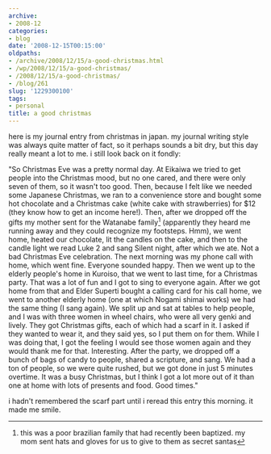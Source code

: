```yaml
---
archive:
- 2008-12
categories:
- blog
date: '2008-12-15T00:15:00'
oldpaths:
- /archive/2008/12/15/a-good-christmas.html
- /wp/2008/12/15/a-good-christmas/
- /2008/12/15/a-good-christmas/
- /blog/261
slug: '1229300100'
tags:
- personal
title: a good christmas
---
```


here is my journal entry from christmas in japan. my journal writing style
was always quite matter of fact, so it perhaps sounds a bit dry, but this
day really meant a lot to me. i still look back on it fondly:

"So Christmas Eve was a pretty normal day. At Eikaiwa we tried to get
people into the Christmas mood, but no one cared, and there were only
seven of them, so it wasn't too good. Then, because I felt like we needed
some Japanese Christmas, we ran to a convenience store and bought some hot
chocolate and a Christmas cake (white cake with strawberries) for $12
(they know how to get an income here!). Then, after we dropped off the
gifts my mother sent for the Watanabe family[^1] \(apparently they heard
me running away and they could recognize my footsteps. Hmm\), we went
home, heated our chocolate, lit the candles on the cake, and then to the
candle light we read Luke 2 and sang Silent night, after which we ate. Not
a bad Christmas Eve celebration. The next morning was my phone call with
home, which went fine. Everyone sounded happy. Then we went up to the
elderly people's home in Kuroiso, that we went to last time, for
a Christmas party. That was a lot of fun and I got to sing to everyone
again. After we got home from that and Elder Superti bought a calling card
for his call home, we went to another elderly home (one at which Nogami
shimai works) we had the same thing (I sang again). We split up and sat at
tables to help people, and I was with three women in wheel chairs, who
were all very genki and lively. They got Christmas gifts, each of which
had a scarf in it. I asked if they wanted to wear it, and they said yes,
so I put them on for them. While I was doing that, I got the feeling
I would see those women again and they would thank me for that.
Interesting. After the party, we dropped off a bunch of bags of candy to
people, shared a scripture, and sang. We had a ton of people, so we were
quite rushed, but we got done in just 5 minutes overtime. It was a busy
Christmas, but I think I got a lot more out of it than one at home with
lots of presents and food. Good times."

i hadn't remembered the scarf part until i reread this entry this morning.
it made me smile.

[^1]: this was a poor brazilian family that had recently been baptized. my mom sent hats and gloves for us to give to them as secret santas

